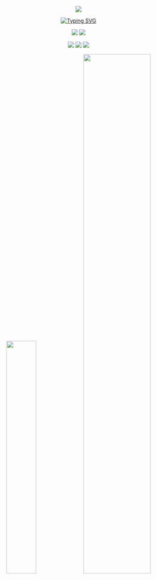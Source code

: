 <!-- Banner -->
<p align="center">
  <a href="https://git.io/typing-svg"><img src="Banners/GitHub Profile Banner New Redesign.png"/>
  </a>
</p>
<!-- Banner -->


<!-- Typing SVG -->
<p align="center">
  <a href="https://git.io/typing-svg"><img src="https://readme-typing-svg.herokuapp.com?font=Fira+Code&pause=1000&color=FF0000&center=true&vCenter=true&width=500&lines=Hi%2C+I'm+Tasin+Williamson;Web3+Developer" alt="Typing SVG" /></a>
</p>
<!-- Typing SVG -->


<!-- Programming Languages -->
<p>
<div align="center">
  <img src="https://img.shields.io/badge/TypeScript-007ACC.svg?style=for-the-badge&logo=typescript&logoColor=FFFFFF">
  <img src="https://img.shields.io/badge/Go-007ACC.svg?style=for-the-badge&logo=go&logoColor=FFFFFF">
</div>
</p>
<!-- Programming Languages -->


<!-- Markup Languages -->
<p>
<div align="center">
  	<img src="https://img.shields.io/badge/HTML5-E34F26.svg?style=for-the-badge&logo=html5&logoColor=white">
  	<img src="https://img.shields.io/badge/CSS3-1572B6.svg?style=for-the-badge&logo=CSS3&logoColor=white">
	<img src="https://img.shields.io/badge/LaTex-FFFFFF.svg?style=for-the-badge&logo=latex&logoColor=008080">
</div>
</p>
<!-- Markup Languages -->

<!-- Github Stats -->
<p align="center">
    <img width="39.7%" src="http://github-profile-summary-cards.vercel.app/api/cards/stats?username=tasin2610&theme=tokyonight">
    <img width="59.3%" src="https://streak-stats.demolab.com/?user=tasin2610&theme=tokyonight&hide_border=true&border_radius=6">
</p>
